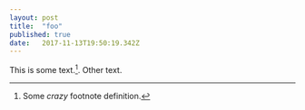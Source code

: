 ```yaml
---
layout: post 
title:  "foo" 
published: true
date:   2017-11-13T19:50:19.342Z 
---
```


This is some text.[^1]. Other text.


[^1]: Some *crazy* footnote definition.
